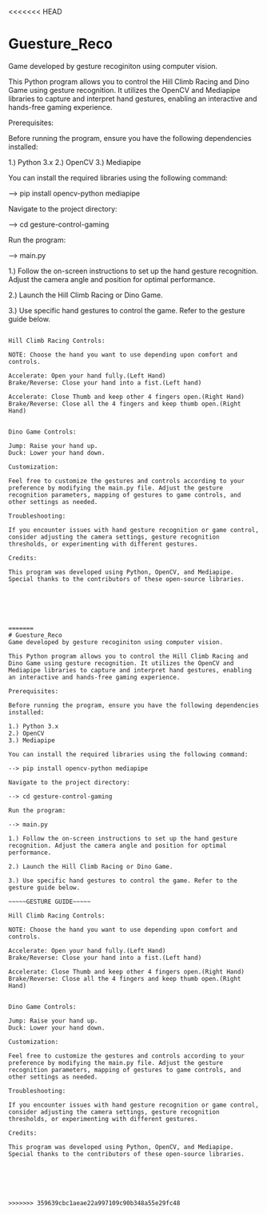 <<<<<<< HEAD
# Guesture_Reco
Game developed by gesture recoginiton using computer vision.

This Python program allows you to control the Hill Climb Racing and Dino Game using gesture recognition. It utilizes the OpenCV and Mediapipe libraries to capture and interpret hand gestures, enabling an interactive and hands-free gaming experience.

Prerequisites:

Before running the program, ensure you have the following dependencies installed:

1.) Python 3.x
2.) OpenCV
3.) Mediapipe

You can install the required libraries using the following command:

--> pip install opencv-python mediapipe

Navigate to the project directory:

--> cd gesture-control-gaming

Run the program:

--> main.py

1.) Follow the on-screen instructions to set up the hand gesture recognition. Adjust the camera angle and position for optimal performance.

2.) Launch the Hill Climb Racing or Dino Game.

3.) Use specific hand gestures to control the game. Refer to the gesture guide below.

~~~~~GESTURE GUIDE~~~~~

Hill Climb Racing Controls:

NOTE: Choose the hand you want to use depending upon comfort and controls.

Accelerate: Open your hand fully.(Left Hand)
Brake/Reverse: Close your hand into a fist.(Left hand)

Accelerate: Close Thumb and keep other 4 fingers open.(Right Hand)
Brake/Reverse: Close all the 4 fingers and keep thumb open.(Right Hand)


Dino Game Controls:

Jump: Raise your hand up.
Duck: Lower your hand down.

Customization:

Feel free to customize the gestures and controls according to your preference by modifying the main.py file. Adjust the gesture recognition parameters, mapping of gestures to game controls, and other settings as needed.

Troubleshooting:

If you encounter issues with hand gesture recognition or game control, consider adjusting the camera settings, gesture recognition thresholds, or experimenting with different gestures.

Credits:

This program was developed using Python, OpenCV, and Mediapipe. Special thanks to the contributors of these open-source libraries.






=======
# Guesture_Reco
Game developed by gesture recoginiton using computer vision.

This Python program allows you to control the Hill Climb Racing and Dino Game using gesture recognition. It utilizes the OpenCV and Mediapipe libraries to capture and interpret hand gestures, enabling an interactive and hands-free gaming experience.

Prerequisites:

Before running the program, ensure you have the following dependencies installed:

1.) Python 3.x
2.) OpenCV
3.) Mediapipe

You can install the required libraries using the following command:

--> pip install opencv-python mediapipe

Navigate to the project directory:

--> cd gesture-control-gaming

Run the program:

--> main.py

1.) Follow the on-screen instructions to set up the hand gesture recognition. Adjust the camera angle and position for optimal performance.

2.) Launch the Hill Climb Racing or Dino Game.

3.) Use specific hand gestures to control the game. Refer to the gesture guide below.

~~~~~GESTURE GUIDE~~~~~

Hill Climb Racing Controls:

NOTE: Choose the hand you want to use depending upon comfort and controls.

Accelerate: Open your hand fully.(Left Hand)
Brake/Reverse: Close your hand into a fist.(Left hand)

Accelerate: Close Thumb and keep other 4 fingers open.(Right Hand)
Brake/Reverse: Close all the 4 fingers and keep thumb open.(Right Hand)


Dino Game Controls:

Jump: Raise your hand up.
Duck: Lower your hand down.

Customization:

Feel free to customize the gestures and controls according to your preference by modifying the main.py file. Adjust the gesture recognition parameters, mapping of gestures to game controls, and other settings as needed.

Troubleshooting:

If you encounter issues with hand gesture recognition or game control, consider adjusting the camera settings, gesture recognition thresholds, or experimenting with different gestures.

Credits:

This program was developed using Python, OpenCV, and Mediapipe. Special thanks to the contributors of these open-source libraries.






>>>>>>> 359639cbc1aeae22a997109c90b348a55e29fc48
